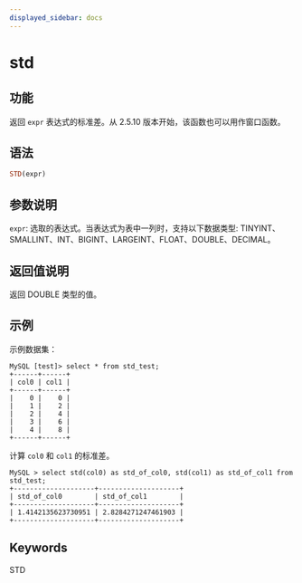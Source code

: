 ```yaml
---
displayed_sidebar: docs
---
```


# std

## 功能

返回 `expr` 表达式的标准差。从 2.5.10 版本开始，该函数也可以用作窗口函数。

## 语法

```Haskell
STD(expr)
```

## 参数说明

`expr`: 选取的表达式。当表达式为表中一列时，支持以下数据类型: TINYINT、SMALLINT、INT、BIGINT、LARGEINT、FLOAT、DOUBLE、DECIMAL。

## 返回值说明

返回 DOUBLE 类型的值。

## 示例

示例数据集：

```plaintext
MySQL [test]> select * from std_test;
+------+------+
| col0 | col1 |
+------+------+
|    0 |    0 |
|    1 |    2 |
|    2 |    4 |
|    3 |    6 |
|    4 |    8 |
+------+------+
```

计算 `col0` 和 `col1` 的标准差。

```plaintext
MySQL > select std(col0) as std_of_col0, std(col1) as std_of_col1 from std_test;
+--------------------+--------------------+
| std_of_col0        | std_of_col1        |
+--------------------+--------------------+
| 1.4142135623730951 | 2.8284271247461903 |
+--------------------+--------------------+
```

## Keywords

STD
